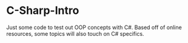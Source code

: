 # C-Sharp-Intro
Just some code to test out OOP concepts with C#.  Based off of online resources, some topics will also touch on C# specifics. 
